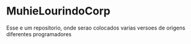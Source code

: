 # MuhieLourindoCorp
Esse e um repositorio, onde serao colocados varias versoes de origens diferentes programadores

